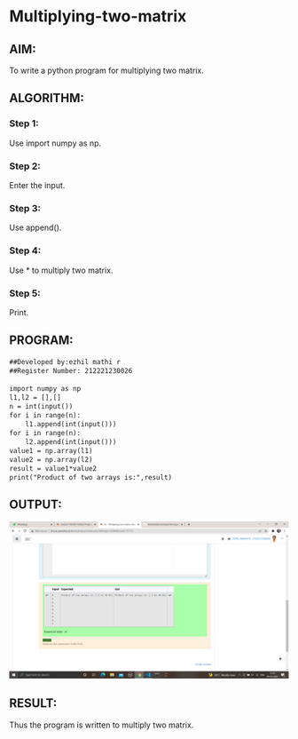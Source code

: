 # Multiplying-two-matrix

## AIM:
To write a python program for multiplying two matrix.

## ALGORITHM:

### Step 1:
Use import numpy as np.
### Step 2:
Enter the input.
### Step 3:
Use append().
### Step 4:
Use * to multiply two matrix.
### Step 5:
Print.

## PROGRAM: 

```
##Developed by:ezhil mathi r 
##Register Number: 212221230026

import numpy as np
l1,l2 = [],[]
n = int(input())
for i in range(n):
    l1.append(int(input()))
for i in range(n):
    l2.append(int(input()))
value1 = np.array(l1)
value2 = np.array(l2)
result = value1*value2
print("Product of two arrays is:",result)
```

## OUTPUT:
![output](K1.png)

## RESULT:

Thus the program is written to multiply two matrix.